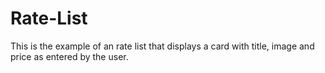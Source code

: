 # Rate-List
This is the example of an rate list that displays a card with title, image and price as entered by the user.
